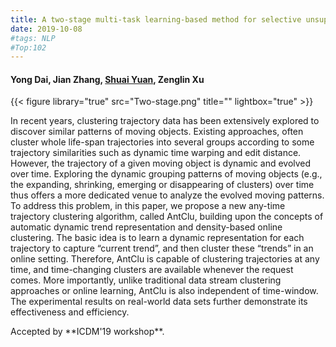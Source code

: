 ```yaml
---
title: A two-stage multi-task learning-based method for selective unsupervised domain adaptation
date: 2019-10-08
#tags: NLP
#Top:102
---
```






#### Yong Dai, Jian Zhang, **<u>Shuai Yuan</u>**, Zenglin Xu
{{< figure library="true" src="Two-stage.png" title="" lightbox="true" >}}


<abstract>In recent years, clustering trajectory data has been extensively explored to discover similar patterns of moving objects. Existing approaches, often cluster whole life-span trajectories into several groups according to some trajectory similarities such as dynamic time warping and edit distance. However, the trajectory of a given moving object is dynamic and evolved over time. Exploring the dynamic grouping patterns of moving objects (e.g., the expanding, shrinking, emerging or disappearing of clusters) over time thus offers a more dedicated venue to analyze the evolved moving patterns. To address this problem, in this paper, we propose a new any-time trajectory clustering algorithm, called AntClu, building upon the concepts of automatic dynamic trend representation and density-based online clustering. The basic idea is to learn a dynamic representation for each trajectory to capture “current trend”, and then cluster these “trends” in an online setting. Therefore, AntClu is capable of clustering trajectories at any time, and time-changing clusters are available whenever the request comes. More importantly, unlike traditional data stream clustering approaches or online learning, AntClu is also independent of time-window. The experimental results on real-world data sets further demonstrate its effectiveness and efficiency.</abstract>

<div><inf>Accepted by **ICDM'19 workshop**. </inf></div>